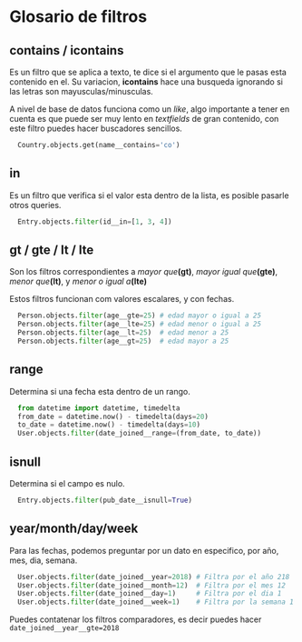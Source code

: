 # Glosario de filtros

## contains / icontains

Es un filtro que se aplica a texto, te dice si el argumento que le pasas esta contenido en el. Su variacion, **icontains** hace una busqueda ignorando si las letras son mayusculas/minusculas.

A nivel de base de datos funciona como un _like_, algo importante a tener en cuenta es que puede ser muy lento en _textfields_ de gran contenido, con este filtro puedes hacer buscadores sencillos.

```py
  Country.objects.get(name__contains='co')
```

## in

Es un filtro que verifica si el valor esta dentro de la lista, es posible pasarle otros queries.

```py
  Entry.objects.filter(id__in=[1, 3, 4])
```

## gt / gte / lt / lte

Son los filtros correspondientes a _mayor que_**(gt)**, _mayor igual que_**(gte)**, _menor que_**(lt)**, y _menor o igual a_**(lte)**

Estos filtros funcionan com valores escalares, y con fechas.

```py
  Person.objects.filter(age__gte=25) # edad mayor o igual a 25
  Person.objects.filter(age__lte=25) # edad menor o igual a 25
  Person.objects.filter(age__lt=25)  # edad menor a 25
  Person.objects.filter(age__gt=25)  # edad mayor a 25

```

## range

Determina si una fecha esta dentro de un rango.

```py
  from datetime import datetime, timedelta
  from_date = datetime.now() - timedelta(days=20)
  to_date = datetime.now() - timedelta(days=10)
  User.objects.filter(date_joined__range=(from_date, to_date))
```

## isnull

Determina si el campo es nulo.

```py
  Entry.objects.filter(pub_date__isnull=True)
```

## year/month/day/week

Para las fechas, podemos preguntar por un dato en especifico, por año, mes, dia, semana.

```py
  User.objects.filter(date_joined__year=2018) # Filtra por el año 218
  User.objects.filter(date_joined__month=12)  # Filtra por el mes 12
  User.objects.filter(date_joined__day=1)     # Filtra por el dia 1
  User.objects.filter(date_joined__week=1)    # Filtra por la semana 1
```

Puedes contatenar los filtros comparadores, es decir puedes hacer ``date_joined__year__gte=2018``